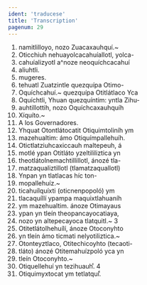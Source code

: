 ```yaml
---
ident: 'traducese'
title: 'Transcription'
pagenum: 29
---
```

1. namitlilloyo, nozo Zuacaxauhquí.~
2. Oticchiuh nehuayolcacahuíallotl, yolca-
3. cahuíalizyotl a^noze neoquíchcacahuí
4. aliuhtli.
5. mugeres.
6. tehuatl Zuatzintle quezquípa Otimo-
7. Oquíchcahuí.~ quezquípa Otitlátlaco Yca
8. Oquíchtli, Yhuan quezquíntim: yntla Zihu-
9. auhtillottih, nozo Oquíchcaxauhquíh
10. Xíquíto.~
11. A los Governadores.
12. Yhquat Otontlátocatit Otiquimtoliníh ym
13. mazehualtim: ámo Otiquímpallehuíh.
14. Otictlatziuhcaxiccauh maltepeuh, á
15. motlé ypan Otitláto yzeltililiztica yn
16. theotlátolnemachtillillotl, ánozé tla-
17. matzaqualiztillotl (tlamatzaquallotl)
18. Ynpan yn tlatlacas híc ton-
19. mopallehuíz.~
20. ticahuílquíxti (oticnenpopoló) ym
21. tlacaquíllí ypampa maquixtlahuaníh
22. ym mazehualtim. ánoze Otimayaus
23. ypan yn tleín theopancayocatiaya,
24. nozo yn altepecayoca tlatquitl.~ 3
25. Otitetlátolhehuílí, ánoze Otoconyhto
26. yn tleín ámo ticmati nelyotiliztica.~
27. Otonteyztlaco, Otitechicoyhto (tecaoti-
28. tláto) ánozé Otitemahuízpoló yca yn
29. tleín Otoconyhto.~
30. Otiquellehuí yn tezihuauh.ͨ 4
31. Otiquimyxtocat ym tetlatquí.ͨ
